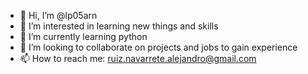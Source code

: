 - 👋 Hi, I’m @lp05arn
- 👀 I’m interested in learning new things and skills
- 🌱 I’m currently learning  python
- 💞️ I’m looking to collaborate on projects and jobs to gain experience
- 📫 How to reach me: ruiz.navarrete.alejandro@gmail.com

<!---
lp05arn/lp05arn is a ✨ special ✨ repository because its `README.md` (this file) appears on your GitHub profile.
You can click the Preview link to take a look at your changes.
--->
